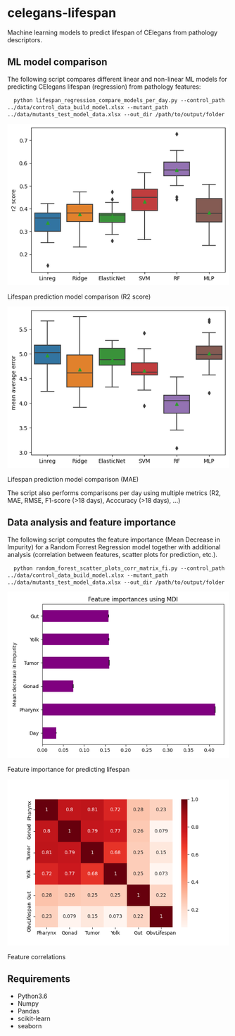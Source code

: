 # celegans-lifespan
Machine learning models to predict lifespan of CElegans from pathology descriptors. 

## ML model comparison
The following script compares different linear and non-linear ML models for predicting CElegans lifespan (regression) from pathology features:

      python lifespan_regression_compare_models_per_day.py --control_path ../data/control_data_build_model.xlsx --mutant_path ../data/mutants_test_model_data.xlsx --out_dir /path/to/output/folder

![R2 Score](/figs/r2scores_all.png)  
<p align="left">
 Lifespan prediction model comparison (R2 score) </left>
</p>

![Mean Average Error](/figs/mae_scores_all.png)  
<p align="left">
 Lifespan prediction model comparison (MAE) </center>
</p>

The script also performs comparisons per day using multiple metrics (R2, MAE, RMSE, F1-score (>18 days), Acccuracy (>18 days), ...)

## Data analysis and feature importance 
The following script computes the feature importance (Mean Decrease in Impurity) for a Random Forrest Regression model together with additional analysis (correlation between features, scatter plots for prediction, etc.).

      python random_forest_scatter_plots_corr_matrix_fi.py --control_path ../data/control_data_build_model.xlsx --mutant_path ../data/mutants_test_model_data.xlsx --out_dir /path/to/output/folder

![Mean Decrease in Impurity](/figs/mdi_all.png)  
<p align="left">
 Feature importance for predicting lifespan </center>
</p>



![Correlation Matrix](/figs/corr_matrix.png)  
<p align="left">
 Feature correlations </center>
</p>


## **Requirements**

- Python3.6
- Numpy
- Pandas
- scikit-learn
- seaborn
